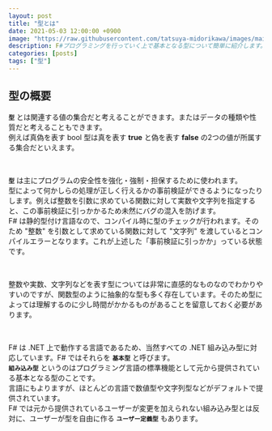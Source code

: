 ```yaml
---
layout: post
title: "型とは"
date: 2021-05-03 12:00:00 +0900
image: "https://raw.githubusercontent.com/tatsuya-midorikawa/images/main/fsdoc-jp/common/fs-octcat.png"
description: F#プログラミングを行っていく上で基本となる型について簡単に紹介します。
categories: [posts]
tags: ["型"]
---
```


## 型の概要  

**`型`** とは関連する値の集合だと考えることができます。またはデータの種類や性質だと考えることもできます。  
例えば真偽を表す bool 型は真を表す **true** と偽を表す **false** の2つの値が所属する集合だといえます。  

<br>

**`型`** は主にプログラムの安全性を強化・強制・担保するために使われます。  
型によって何かしらの処理が正しく行えるかの事前検証ができるようになったりします。例えば整数を引数に求めている関数に対して実数や文字列を指定すると、この事前検証に引っかかるため未然にバグの混入を防げます。  
F# は静的型付け言語なので、コンパイル時に型のチェックが行われます。そのため "整数" を引数として求めている関数に対して "文字列" を渡しているとコンパイルエラーとなります。これが上述した「事前検証に引っかか」っている状態です。  

<br>  

整数や実数、文字列などを表す型については非常に直感的なものなのでわかりやすいのですが、関数型のように抽象的な型も多く存在しています。そのため型によっては理解するのに少し時間がかかるものがあることを留意しておく必要があります。  

<br>  

F# は .NET 上で動作する言語であるため、当然すべての .NET 組み込み型に対応しています。F# ではそれらを **`基本型`** と呼びます。  
**`組み込み型`** というのはプログラミング言語の標準機能として元から提供されている基本となる型のことです。  
言語にもよりますが、ほとんどの言語で数値型や文字列型などがデフォルトで提供されています。  
F# では元から提供されているユーザーが変更を加えられない組み込み型とは反対に、ユーザーが型を自由に作る **`ユーザー定義型`** もあります。
